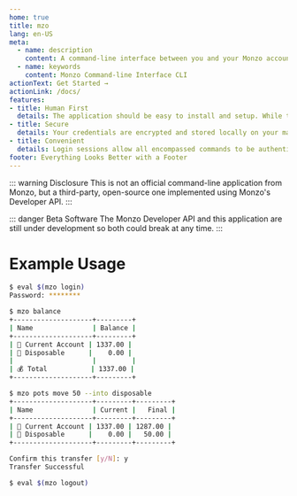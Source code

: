 ```yaml
---
home: true
title: mzo
lang: en-US
meta:
  - name: description
    content: A command-line interface between you and your Monzo account.
  - name: keywords
    content: Monzo Command-line Interface CLI
actionText: Get Started →
actionLink: /docs/
features:
- title: Human First
  details: The application should be easy to install and setup. While the commands and outputs should to be intuitive and even pretty at times.
- title: Secure
  details: Your credentials are encrypted and stored locally on your machine with the password of your choosing. While no data is sent to any parties other then your machine and Monzo.
- title: Convenient
  details: Login sessions allow all encompassed commands to be authenticated, or commands can be individually authenticated with a password on execution outside a login session.
footer: Everything Looks Better with a Footer
---
```


::: warning Disclosure
This is not an official command-line application from Monzo, but a
third-party, open-source one implemented using Monzo's Developer API.
:::

::: danger Beta Software
The Monzo Developer API and this application are still under development
so both could break at any time.
:::

# Example Usage
```bash
$ eval $(mzo login)
Password: ********

$ mzo balance
+--------------------+---------+
| Name               | Balance |
+--------------------+---------+
| 💸 Current Account | 1337.00 |
| 🎾 Disposable      |    0.00 |
|                    |         |
| 💰 Total           | 1337.00 |
+--------------------+---------+

$ mzo pots move 50 --into disposable
+--------------------+---------+---------+
| Name               | Current |   Final |
+--------------------+---------+---------+
| 💸 Current Account | 1337.00 | 1287.00 |
| 🎾 Disposable      |    0.00 |   50.00 |
+--------------------+---------+---------+

Confirm this transfer [y/N]: y
Transfer Successful

$ eval $(mzo logout)
```
